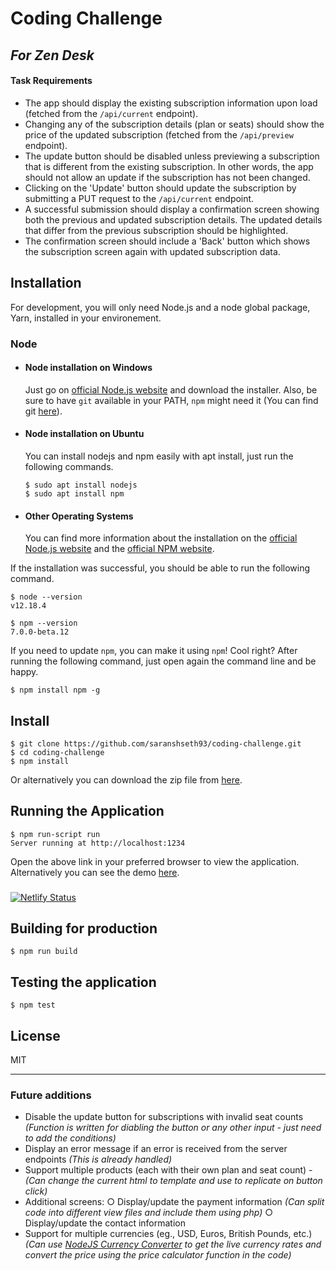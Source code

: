 # Coding Challenge
## _For Zen Desk_

#### Task Requirements
- The app should display the existing subscription information upon load (fetched
from the `/api/current` endpoint).
- Changing any of the subscription details (plan or seats) should show the price of the
updated subscription (fetched from the `/api/preview` endpoint).
- The update button should be disabled unless previewing a subscription that is different
from the existing subscription. In other words, the app should not allow an update if the
subscription has not been changed.
- Clicking on the 'Update' button should update the subscription by submitting a PUT
request to the `/api/current` endpoint.
- A successful submission should display a confirmation screen showing both the previous
and updated subscription details. The updated details that differ from the previous
subscription should be highlighted.
- The confirmation screen should include a 'Back' button which shows the subscription
screen again with updated subscription data.

## Installation

For development, you will only need Node.js and a node global package, Yarn, installed in your environement.

### Node
- #### Node installation on Windows

  Just go on [official Node.js website](https://nodejs.org/) and download the installer.
Also, be sure to have `git` available in your PATH, `npm` might need it (You can find git [here](https://git-scm.com/)).

- #### Node installation on Ubuntu

  You can install nodejs and npm easily with apt install, just run the following commands.

      $ sudo apt install nodejs
      $ sudo apt install npm

- #### Other Operating Systems
  You can find more information about the installation on the [official Node.js website](https://nodejs.org/) and the [official NPM website](https://npmjs.org/).

If the installation was successful, you should be able to run the following command.

    $ node --version
    v12.18.4

    $ npm --version
    7.0.0-beta.12

If you need to update `npm`, you can make it using `npm`! Cool right? After running the following command, just open again the command line and be happy.

    $ npm install npm -g

###

## Install

    $ git clone https://github.com/saranshseth93/coding-challenge.git
    $ cd coding-challenge
    $ npm install

Or alternatively you can download the zip file from [here](https://github.com/saranshseth93/coding-challenge).

## Running the Application

    $ npm run-script run
    Server running at http://localhost:1234
    
Open the above link in your preferred browser to view the application.
Alternatively you can see the demo [here](https://coding-challenge-zendesk.netlify.app/).
###
[![Netlify Status](https://api.netlify.com/api/v1/badges/8300fba0-ac66-404b-9621-37b9d6a66952/deploy-status)](https://app.netlify.com/sites/coding-challenge-zendesk/deploys)

## Building for production

    $ npm run build
    
## Testing the application

    $ npm test


## License

MIT

---

### Future additions

- Disable the update button for subscriptions with invalid seat counts _(Function is written for diabling the button or any other input - just need to add the conditions)_
- Display an error message if an error is received from the server endpoints _(This is already handled)_
- Support multiple products (each with their own plan and seat count) - _(Can change the current html to template and use to replicate on button click)_
- Additional screens:
○ Display/update the payment information _(Can split code into different view files and include them using php)_
○ Display/update the contact information
- Support for multiple currencies (eg., USD, Euros, British Pounds, etc.) _(Can use [NodeJS Currency Converter](https://www.npmjs.com/package/currency-converter-lt) to get the live currency rates and convert the price using the price calculator function in the code)_
